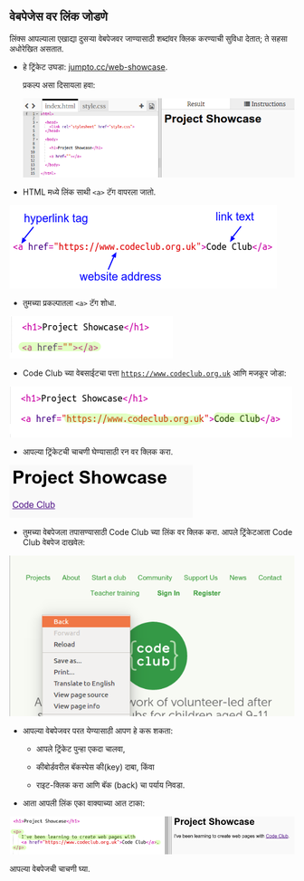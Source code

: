 ## वेबपेजेस वर लिंक जोडणे

लिंक्स आपल्याला एखाद्या दुसऱ्या वेबपेजवर जाण्यासाठी शब्दांवर क्लिक करण्याची सुविधा देतात; ते सहसा अधोरेखित असतात.

+ हे ट्रिंकेट उघडा: [jumpto.cc/web-showcase](http://jumpto.cc/web-showcase).
    
    प्रकल्प असा दिसायला हवा:
    
    ![screenshot](images/showcase-starter.png)

+ HTML मध्ये लिंक साथी `<a>` टॅग वापरला जातो.

![screenshot](images/showcase-link.png)

+ तुमच्या प्रकल्पातला `<a>` टॅग शोधा. 

![screenshot](images/showcase-a-template.png)

+ Code Club च्या वेबसाईटचा पत्ता [`https://www.codeclub.org.uk`](https://www.codeclub.org.uk) आणि मजकूर जोडा:

![screenshot](images/showcase-code-club.png)

+ आपल्या ट्रिंकेटची चाचणी घेण्यासाठी रन वर क्लिक करा.

![screenshot](images/showcase-cc-output.png)

+ तुमच्या वेबपेजला तपासण्यासाठी Code Club च्या लिंक वर क्लिक करा. आपले ट्रिंकेटआता Code Club वेबपेज दाखवेल: 

![screenshot](images/showcase-cc-website.png)

+ आपल्या वेबपेजवर परत येण्यासाठी आपण हे करू शकता:
    
    + आपले ट्रिंकेट पुन्हा एकदा चालवा,
    
    + कीबोर्डवरील बॅकस्पेस की(key) दाबा, किंवा
    
    + राइट-क्लिक करा आणि बॅक (back) चा पर्याय निवडा.

+ आता आपली लिंक एका वाक्याच्या आत टाका:

![screenshot](images/showcase-paragraph.png)

आपल्या वेबपेजची चाचणी घ्या.